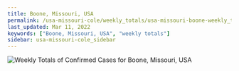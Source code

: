 ```yaml
---
title: Boone, Missouri, USA
permalink: /usa-missouri-cole/weekly_totals/usa-missouri-boone-weekly_totals.html
last_updated: Mar 11, 2022
keywords: ["Boone, Missouri, USA", "weekly totals"]
sidebar: usa-missouri-cole_sidebar
---
```


![Weekly Totals of Confirmed Cases for Boone, Missouri, USA](/covid_tracker/images/graphs/usa-missouri-boone-weekly_totals_graph.png)
